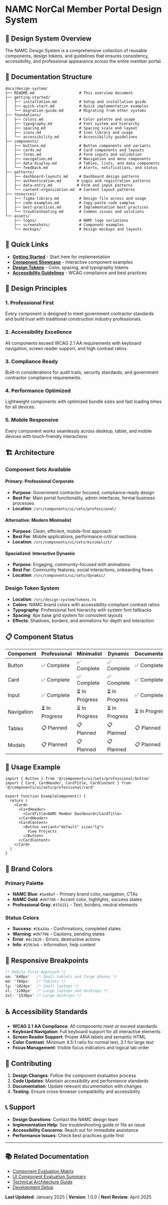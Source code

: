 # NAMC NorCal Member Portal Design System

## 🎨 Design System Overview

The NAMC Design System is a comprehensive collection of reusable components, design tokens, and guidelines that ensures consistency, accessibility, and professional appearance across the entire member portal.

## 📁 Documentation Structure

```
docs/design-system/
├── README.md                    # This overview document
├── getting-started/
│   ├── installation.md          # Setup and installation guide
│   ├── quick-start.md           # Quick implementation examples
│   └── migration-guide.md       # Migrating from other systems
├── foundations/
│   ├── colors.md                # Color palette and usage
│   ├── typography.md            # Font system and hierarchy
│   ├── spacing.md               # Spacing scale and layout
│   ├── icons.md                 # Icon library and usage
│   └── accessibility.md         # Accessibility guidelines
├── components/
│   ├── buttons.md               # Button components and variants
│   ├── cards.md                 # Card components and layouts
│   ├── forms.md                 # Form inputs and validation
│   ├── navigation.md            # Navigation and menu components
│   ├── data-display.md          # Tables, lists, and data components
│   └── feedback.md              # Alerts, notifications, and status
├── patterns/
│   ├── dashboard-layouts.md     # Dashboard design patterns
│   ├── authentication.md       # Login and registration patterns
│   ├── data-entry.md           # Form and input patterns
│   └── content-organization.md  # Content layout patterns
├── resources/
│   ├── figma-library.md         # Design file access and usage
│   ├── code-examples.md         # Copy-paste code samples
│   ├── best-practices.md        # Implementation best practices
│   └── troubleshooting.md       # Common issues and solutions
└── assets/
    ├── logos/                   # NAMC logo variations
    ├── screenshots/             # Component examples
    └── mockups/                 # Design mockups and layouts
```

## 🚀 Quick Links

- **[Getting Started](./getting-started/quick-start.md)** - Start here for implementation
- **[Component Showcase](../../src/app/component-showcase/)** - Interactive component examples
- **[Design Tokens](./foundations/colors.md)** - Color, spacing, and typography tokens
- **[Accessibility Guidelines](./foundations/accessibility.md)** - WCAG compliance and best practices

## 🎯 Design Principles

### 1. **Professional First**
Every component is designed to meet government contractor standards and build trust with traditional construction industry professionals.

### 2. **Accessibility Excellence**
All components exceed WCAG 2.1 AA requirements with keyboard navigation, screen reader support, and high contrast ratios.

### 3. **Compliance Ready**
Built-in considerations for audit trails, security standards, and government contractor compliance requirements.

### 4. **Performance Optimized**
Lightweight components with optimized bundle sizes and fast loading times for all devices.

### 5. **Mobile Responsive**
Every component works seamlessly across desktop, tablet, and mobile devices with touch-friendly interactions.

## 🏗️ Architecture

### Component Sets Available

#### Primary: Professional Corporate
- **Purpose**: Government contractor focused, compliance-ready design
- **Best For**: Main portal functionality, admin interfaces, formal business processes
- **Location**: `/src/components/ui/sets/professional/`

#### Alternative: Modern Minimalist  
- **Purpose**: Clean, efficient, mobile-first approach
- **Best For**: Mobile applications, performance-critical sections
- **Location**: `/src/components/ui/sets/minimalist/`

#### Specialized: Interactive Dynamic
- **Purpose**: Engaging, community-focused with animations
- **Best For**: Community features, social interactions, onboarding flows
- **Location**: `/src/components/ui/sets/dynamic/`

### Design Token System
- **Location**: `/src/design-system/tokens.ts`
- **Colors**: NAMC brand colors with accessibility-compliant contrast ratios
- **Typography**: Professional font hierarchy with system font fallbacks
- **Spacing**: 8px base grid system for consistent layouts
- **Effects**: Shadows, borders, and animations for depth and interaction

## 📋 Component Status

| Component | Professional | Minimalist | Dynamic | Documentation |
|-----------|-------------|------------|---------|---------------|
| Button | ✅ Complete | ✅ Complete | ✅ Complete | ✅ Complete |
| Card | ✅ Complete | ✅ Complete | ✅ Complete | ✅ Complete |
| Input | ✅ Complete | ⏳ In Progress | ⏳ In Progress | ✅ Complete |
| Navigation | ⏳ In Progress | ⏳ In Progress | ⏳ In Progress | ⏳ In Progress |
| Tables | 📋 Planned | 📋 Planned | 📋 Planned | 📋 Planned |
| Modals | 📋 Planned | 📋 Planned | 📋 Planned | 📋 Planned |

## 🔧 Usage Example

```tsx
import { Button } from '@/components/ui/sets/professional/button'
import { Card, CardHeader, CardTitle, CardContent } from '@/components/ui/sets/professional/card'

export function ExampleComponent() {
  return (
    <Card>
      <CardHeader>
        <CardTitle>NAMC Member Dashboard</CardTitle>
      </CardHeader>
      <CardContent>
        <Button variant="default" size="lg">
          View Projects
        </Button>
      </CardContent>
    </Card>
  )
}
```

## 🎨 Brand Colors

### Primary Palette
- **NAMC Blue**: `#1e40af` - Primary brand color, navigation, CTAs
- **NAMC Gold**: `#d97706` - Accent color, highlights, success states
- **Professional Gray**: `#374151` - Text, borders, neutral elements

### Status Colors
- **Success**: `#16a34a` - Confirmations, completed states
- **Warning**: `#d97706` - Cautions, pending states  
- **Error**: `#dc2626` - Errors, destructive actions
- **Info**: `#2563eb` - Information, help content

## 📱 Responsive Breakpoints

```css
/* Mobile First Approach */
sm: '640px'   /* Small tablets and large phones */
md: '768px'   /* Tablets */
lg: '1024px'  /* Small laptops */
xl: '1280px'  /* Large laptops and desktops */
2xl: '1536px' /* Large desktops */
```

## ♿ Accessibility Standards

- **WCAG 2.1 AA Compliance**: All components meet or exceed standards
- **Keyboard Navigation**: Full keyboard support for all interactive elements
- **Screen Reader Support**: Proper ARIA labels and semantic HTML
- **Color Contrast**: Minimum 4.5:1 ratio for normal text, 3:1 for large text
- **Focus Management**: Visible focus indicators and logical tab order

## 🤝 Contributing

1. **Design Changes**: Follow the component evaluation process
2. **Code Updates**: Maintain accessibility and performance standards
3. **Documentation**: Update relevant documentation with changes
4. **Testing**: Ensure cross-browser compatibility and accessibility

## 📞 Support

- **Design Questions**: Contact the NAMC design team
- **Implementation Help**: See troubleshooting guide or file an issue
- **Accessibility Concerns**: Reach out for immediate assistance
- **Performance Issues**: Check best practices guide first

---

## 📚 Related Documentation

- [Component Evaluation Matrix](../../component-evaluation-matrix.md)
- [UI Component Evaluation Summary](../../UI-COMPONENT-EVALUATION-SUMMARY.md)
- [Technical Architecture Guide](../../TECHNICAL_ARCHITECTURE.md)
- [Development Setup](../../SETUP_INSTRUCTIONS.md)

**Last Updated**: January 2025 | **Version**: 1.0.0 | **Next Review**: April 2025